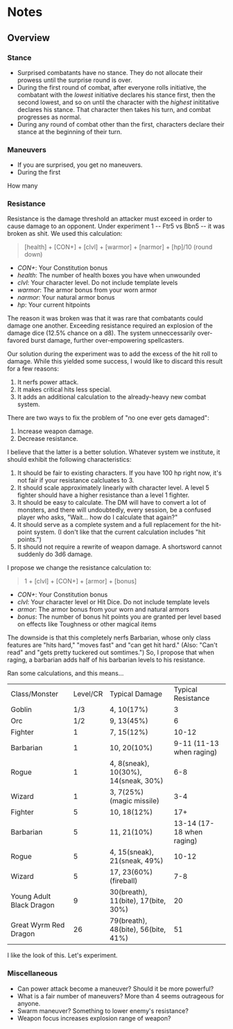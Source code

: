 # Notes

## Overview

### Stance

* Surprised combatants have no stance. They do not allocate their prowess until
the surprise round is over.
* During the first round of combat, after everyone rolls initiative, the
combatant with the *lowest* initiative declares his stance first, then the
second lowest, and so on until the character with the *highest* inititative
declares his stance. That character then takes his turn, and combat progresses
as normal.
* During any round of combat other than the first, characters declare their
stance at the beginning of their turn.


### Maneuvers

* If you are surprised, you get no maneuvers.
* During the first

How many

### Resistance

Resistance is the damage threshold an attacker must exceed in order to cause
damage to an opponent. Under experiment 1 -- Ftr5 vs Bbn5 -- it was broken
as shit. We used this calculation:

> [health] + [CON+] + [clvl] + [warmor] + [narmor] + [hp]/10 (round down)

* _CON+_: Your Constitution bonus
* _health_: The number of health boxes you have when unwounded
* _clvl_: Your character level. Do not include template levels
* _warmor_: The armor bonus from your worn armor
* _narmor_: Your natural armor bonus
* _hp_: Your current hitpoints


The reason it was broken was that it was rare that combatants could damage one
another. Exceeding resistance required an explosion of the damage dice
(12.5% chance on a d8). The system unneccessarily over-favored burst damage,
further over-empowering spellcasters.

Our solution during the experiment was to add the excess of the hit roll to
damage. While this yielded some success, I would like to discard this result
for a few reasons:

1. It nerfs power attack.
2. It makes critical hits less special.
3. It adds an additional calculation to the already-heavy new combat system.

There are two ways to fix the problem of "no one ever gets damaged":

1. Increase weapon damage.
2. Decrease resistance.

I believe that the latter is a better solution. Whatever system we institute,
it should exhibit the following characteristics:

1. It should be fair to existing characters. If you have 100 hp right now, it's
  not fair if your resistance calcluates to 3.
1. It should scale approximately linearly with character level. A level 5
  fighter should have a higher resistance than a level 1 fighter.
1. It should be easy to calculate. The DM will have to convert a lot of monsters,
  and there will undoubtedly, every session, be a confused player who asks,
  "Wait... how do I calculate that again?"
1. It should serve as a complete system and a full replacement for the hit-point
  system. (I don't like that the current calculation includes "hit points.")
1. It should not require a rewrite of weapon damage. A shortsword cannot
  suddenly do 3d6 damage.


I propose we change the resistance calculation to:

> 1 + [clvl] + [CON+] + [armor] + [bonus]

* _CON+_: Your Constitution bonus
* _clvl_: Your character level or Hit Dice. Do not include template levels
* _armor_: The armor bonus from your worn and natural armors
* _bonus_: The number of bonus hit points you are granted per level based on
  effects like Toughness or other magical items

The downside is that this completely nerfs Barbarian, whose only class features
are "hits hard," "moves fast" and "can get hit hard." (Also: "Can't read" and
"gets pretty tuckered out somtimes.") So, I propose that when raging, a
barbarian adds half of his barbarian levels to his resistance.


Ran some calculations, and this means...

<table>
  <tr>
    <td>Class/Monster</td>
    <td>Level/CR</td>
    <td>Typical Damage</td>
    <td>Typical Resistance</td>
  </tr>

  <tr>
    <td>Goblin</td>
    <td>1/3</td>
    <td>4, 10(17%)</td>
    <td>3</td>
  </tr>
  <tr>
    <td>Orc</td>
    <td>1/2</td>
    <td>9, 13(45%)</td>
    <td>6</td>
  </tr>

  <tr>
    <td>Fighter</td>
    <td>1</td>
    <td>7, 15(12%)</td>
    <td>10-12</td>
  </tr>
  <tr>
    <td>Barbarian</td>
    <td>1</td>
    <td>10, 20(10%)</td>
    <td>9-11 (11-13 when raging)</td>
  </tr>
  <tr>
    <td>Rogue</td>
    <td>1</td>
    <td>4, 8(sneak), 10(30%), 14(sneak, 30%)</td>
    <td>6-8</td>
  </tr>
  <tr>
    <td>Wizard</td>
    <td>1</td>
    <td>3, 7(25%) (magic missile)</td>
    <td>3-4</td>
  </tr>


  <tr>
    <td>Fighter</td>
    <td>5</td>
    <td>10, 18(12%)</td>
    <td>17+</td>
  </tr>
  <tr>
    <td>Barbarian</td>
    <td>5</td>
    <td>11, 21(10%)</td>
    <td>13-14 (17-18 when raging)</td>
  </tr>
  <tr>
    <td>Rogue</td>
    <td>5</td>
    <td>4, 15(sneak), 21(sneak, 49%)</td>
    <td>10-12</td>
  </tr>
  <tr>
    <td>Wizard</td>
    <td>5</td>
    <td>17, 23(60%)(fireball)</td>
    <td>7-8</td>
  </tr>

  <tr>
    <td>Young Adult Black Dragon</td>
    <td>9</td>
    <td>30(breath), 11(bite), 17(bite, 30%)</td>
    <td>20</td>
  </tr>

  <tr>
    <td>Great Wyrm Red Dragon</td>
    <td>26</td>
    <td>79(breath), 48(bite), 56(bite, 41%)</td>
    <td>51</td>
  </tr>
</table>

I like the look of this. Let's experiment.


### Miscellaneous

* Can power attack become a maneuver? Should it be more powerful?
* What is a fair number of maneuvers? More than 4 seems outrageous for anyone.
* Swarm maneuver? Something to lower enemy's resistance?
* Weapon focus increases explosion range of weapon?

